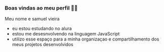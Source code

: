 ### **Boas vindas ao meu perfil** 🖤💜

Meu nome e samuel vieira 

- eu estou estudando no alura
- estou me desesnvolvendo na linguagem JavaScript
- utilizo esse espaço para a minha organizaçao e compartilhamento dos meus projetos desenvolvidos
 







